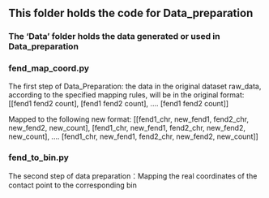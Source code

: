## This folder holds the code for Data_preparation

### The ‘Data’ folder holds the data generated or used in Data_preparation
### fend_map_coord.py
The first step of Data_Preparation: the data in the original dataset raw_data,
according to the specified mapping rules, will be in the original format:
[[fend1	fend2	count],
[fend1	fend2	count],
....
[fend1	fend2	count]]

Mapped to the following new format:
[[fend1_chr, new_fend1, fend2_chr, new_fend2, new_count],
[fend1_chr, new_fend1, fend2_chr, new_fend2, new_count],
....
[fend1_chr, new_fend1, fend2_chr, new_fend2, new_count]]

### fend_to_bin.py
The second step of data preparation：Mapping the real coordinates of the contact point to the corresponding bin
